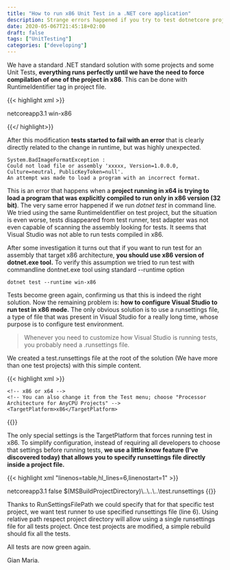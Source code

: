 ```yaml
---
title: "How to run x86 Unit Test in a .NET core application"
description: Strange errors happened if you try to test dotnetcore project compiled for x86 architecture
date: 2020-05-067T21:45:18+02:00
draft: false
tags: ["UnitTesting"]
categories: ["developing"]
---
```


We have a standard .NET standard solution with some projects and some Unit Tests, **everything runs perfectly until we have the need to force compilation of one of the project in x86**. This can be done with RuntimeIdentifier tag in project file.

{{< highlight xml >}}
<Project Sdk="Microsoft.NET.Sdk">

  <PropertyGroup>
    <TargetFramework>netcoreapp3.1</TargetFramework>
    <RuntimeIdentifier>win-x86</RuntimeIdentifier>
  </PropertyGroup>

{{</ highlight>}}

After this modification **tests started to fail with an error** that is clearly directly related to the change in runtime, but was highly unexpected.

```
System.BadImageFormatException : 
Could not load file or assembly 'xxxxx, Version=1.0.0.0, Culture=neutral, PublicKeyToken=null'. 
An attempt was made to load a program with an incorrect format.
```

This is an error that happens when a **project running in x64 is trying to load a program that was explicitly compiled to run only in x86 version (32 bit)**. The very same error happened if we run *dotnet test* in command line. We tried using the same RuntimeIdentifier on test project, but the situation is even worse, tests disappeared from test runner, test adapter was not even capable of scanning the assembly looking for tests. It seems that Visual Studio was not able to run tests compiled in x86.

After some investigation it turns out that if you want to run test for an assembly that target x86 architecture, **you should use x86 version of dotnet.exe tool.** To verify this assumption we tried to run test with commandline dontnet.exe tool using standard --runtime option

```shell
dotnet test --runtime win-x86
```

Tests become green again, confirming us that this is indeed the right solution. Now the remaining problem is: **how to configure Visual Studio to run test in x86 mode.** The only obvious solution is to use a runsettings file, a type of file that was present in Visual Studio for a really long time, whose purpose is to configure test environment.

> Whenever you need to customize how Visual Studio is running tests, you probably need a .runsettings file.

We created a test.runsettings file at the root of the solution (We have more than one test projects) with this simple content.

{{< highlight xml >}}
<?xml version="1.0" encoding="utf-8"?>
<RunSettings>
  <!-- Configurations that affect the Test Framework -->
  <RunConfiguration>

    <!-- x86 or x64 -->
    <!-- You can also change it from the Test menu; choose "Processor Architecture for AnyCPU Projects" -->
    <TargetPlatform>x86</TargetPlatform>

  </RunConfiguration>
</RunSettings>
{{</ highlight>}}

The only special settings is the TargetPlatform that forces running test in x86. To simplify configuration, instead of requiring all developers to choose that settings before running tests, **we use a little know feature (I've discovered today) that allows you to specify runsettings file directly inside a project file.**

{{< highlight xml "linenos=table,hl_lines=6,linenostart=1" >}}
<Project Sdk="Microsoft.NET.Sdk">

  <PropertyGroup>
    <TargetFramework>netcoreapp3.1</TargetFramework>
    <IsPackable>false</IsPackable>
    <RunSettingsFilePath>$(MSBuildProjectDirectory)\..\..\..\test.runsettings</RunSettingsFilePath>
  </PropertyGroup>
{{</ highlight>}}

Thanks to RunSettingsFilePath we could specify that for that specific test project, we want test runner to use specified runsettings file (line 6). Using relative path respect project directory will allow using a single runsettings file for all tests project. Once test projects are modified, a simple rebuild should fix all the tests.

All tests are now green again.

Gian Maria.
